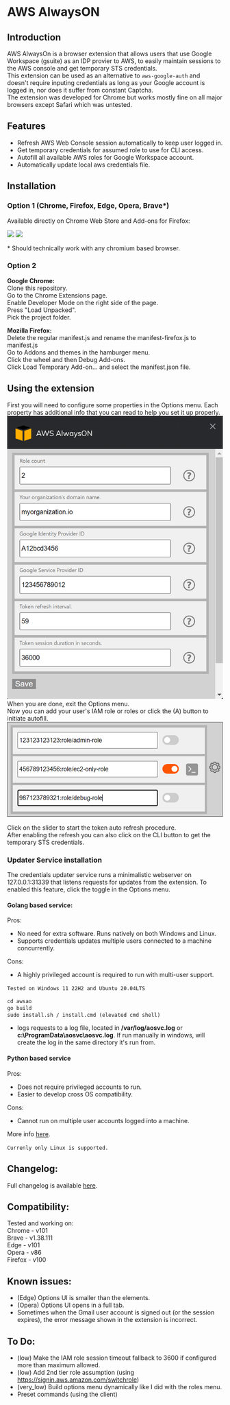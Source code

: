# AWS AlwaysON  

## Introduction
AWS AlwaysOn is a browser extension that allows users that use Google Workspace (gsuite) as an IDP provier to AWS, to easily maintain sessions to the AWS console and get temporary STS credentials.  
This extension can be used as an alternative to `aws-google-auth` and doesn't require inputing credentials as long as your Google account is logged in, nor does it suffer from constant Captcha.  
The extension was developed for Chrome but works mostly fine on all major browsers except Safari which was untested.  
## Features
- Refresh AWS Web Console session automatically to keep user logged in. 
- Get temporary credentials for assumed role to use for CLI access.
- Autofill all available AWS roles for Google Workspace account.
- Automatically update local aws credentials file.

## Installation

### Option 1 (Chrome, Firefox, Edge, Opera, Brave*)
Available directly on Chrome Web Store and Add-ons for Firefox:  

<a href="https://chrome.google.com/webstore/detail/aws-alwayson/lfplgkokagjgodoeojaodphmjdhlpega" target="_blank" rel="noopener noreferrer"><img src="https://raw.githubusercontent.com/ilyatbn/aws_alwayson/master/img/chrome.png" width="48" /></a>
<a href="https://addons.mozilla.org/en-US/firefox/addon/aws-alwayson/" target="_blank" rel="noopener noreferrer"><img src="https://raw.githubusercontent.com/ilyatbn/aws_alwayson/master/img/ff.png" width="48" /></a>


\* Should technically work with any chromium based browser.
### Option 2
 **Google Chrome:**  
Clone this repository.  
Go to the Chrome Extensions page.  
Enable Developer Mode on the right side of the page.  
Press "Load Unpacked".  
Pick the project folder.  

**Mozilla Firefox:**  
Delete the regular manifest.js and rename the manifest-firefox.js to manifest.js  
Go to Addons and themes in the hamburger menu.  
Click the wheel and then Debug Add-ons.  
Click Load Temporary Add-on... and select the manifest.json file.  
## Using the extension  
First you will need to configure some properties in the Options menu. Each property has additional info that you can read to help you set it up properly.  
![Options](img/opts.png)  
When you are done, exit the Options menu.  
Now you can add your user's IAM role or roles or click the (A) button to initiate autofill.    
![Main menu](img/main.png)  

Click on the slider to start the token auto refresh procedure.  
After enabling the refresh you can also click on the CLI button to get the temporary STS credentials.  

### Updater Service installation
The credentials updater service runs a minimalistic webserver on 127.0.0.1:31339 that listens requests for updates from the extension. 
To enabled this feature, click the toggle in the Options menu.  

#### Golang based service:
Pros:
- No need for extra software. Runs natively on both Windows and Linux.  
- Supports credentials updates multiple users connected to a machine concurrently.  

Cons:  
- A highly privileged account is required to run with multi-user support.

`Tested on Windows 11 22H2 and Ubuntu 20.04LTS`  
```
cd awsao
go build
sudo install.sh / install.cmd (elevated cmd shell)
```
- logs requests to a log file, located in **/var/log/aosvc.log** or **c:\ProgramData\aosvc\aosvc.log**. If run manually in windows, will create the log in the same directory it's run from.


#### Python based service
Pros:  
- Does not require privileged accounts to run.
- Easier to develop cross OS compatibility.  

Cons:  
- Cannot run on multiple user accounts logged into a machine.

More info [here](/aosvc-python/README.md).

`Currenly only Linux is supported.`  

## Changelog:
Full changelog is available [here](/changelog.md).  
## Compatibility:
Tested and working on:  
Chrome - v101  
Brave - v1.38.111  
Edge  - v101      
Opera - v86  
Firefox - v100  
## Known issues:  
- (Edge) Options UI is smaller than the elements.  
- (Opera) Options UI opens in a full tab.  
- Sometimes when the Gmail user account is signed out (or the session expires), the error message shown in the extension is incorrect.
## To Do:  
- (low) Make the IAM role session timeout fallback to 3600 if configured more than maximum allowed.  
- (low) Add 2nd tier role assumption (using https://signin.aws.amazon.com/switchrole)  
- (very_low) Build options menu dynamically like I did with the roles menu.  
- Preset commands (using the client)  